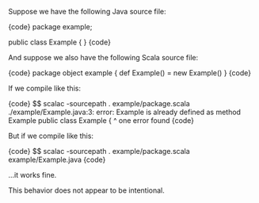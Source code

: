 Suppose we have the following Java source file:

{code}
package example;

public class Example {
}
{code}

And suppose we also have the following Scala source file:

{code}
package object example {
	def Example() = new Example()
}
{code}

If we compile like this:

{code}
$$ scalac -sourcepath . example/package.scala
./example/Example.java:3: error: Example is already defined as method Example
public class Example {
             ^
one error found
{code}

But if we compile like this:

{code}
$$ scalac -sourcepath . example/package.scala example/Example.java
{code}

…it works fine.

This behavior does not appear to be intentional.

